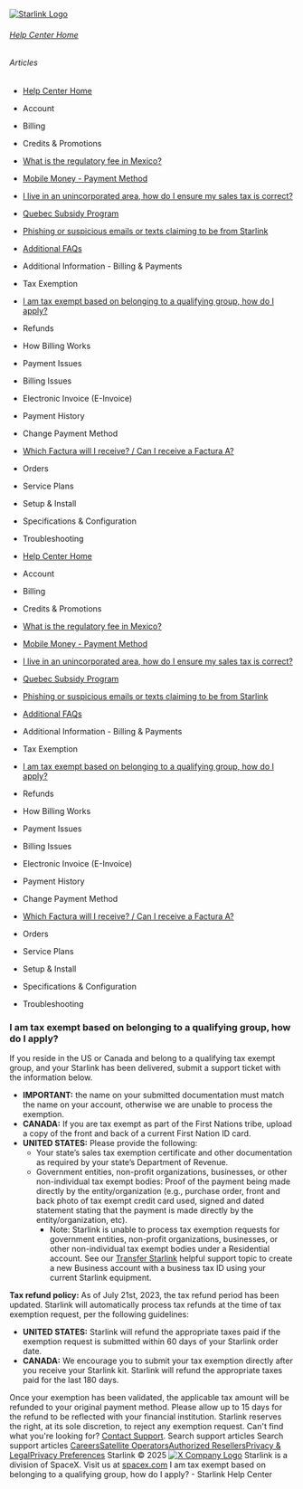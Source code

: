 [![Starlink Logo](https://www.starlink.com/_next/image?url=%2Fassets%2Fimages%2Flogo%2Flogo_white.png&w=3840&q=75)](https://www.starlink.com/support/article/<https:/www.starlink.com/>)
###### [Help Center Home](https://www.starlink.com/support/article/</support>)
###### Articles
  * [Help Center Home](https://www.starlink.com/support/article/</support>)
  * Account
  * Billing
  * Credits & Promotions
  * [What is the regulatory fee in Mexico? ](https://www.starlink.com/support/article/</support/article/c0a598ac-937e-958f-4b8d-c01dbd92dac1>)
  * [Mobile Money - Payment Method](https://www.starlink.com/support/article/</support/article/9b82b08e-3d7a-f94f-c938-9322746f1b76>)
  * [I live in an unincorporated area, how do I ensure my sales tax is correct?](https://www.starlink.com/support/article/</support/article/96c599f8-db14-d297-4138-3b04e92b17ad>)
  * [Quebec Subsidy Program](https://www.starlink.com/support/article/</support/article/7e140ce0-40ab-1c71-3fd5-0c7177cd83f9>)
  * [Phishing or suspicious emails or texts claiming to be from Starlink](https://www.starlink.com/support/article/</support/article/7eedb59e-9c8d-0f34-b40d-37921d0fe98a>)
  * [Additional FAQs](https://www.starlink.com/support/article/</support/article/9334ff65-c6e4-00d3-23ca-4ac4007c88fa>)
  * Additional Information - Billing & Payments
  * Tax Exemption
  * [I am tax exempt based on belonging to a qualifying group, how do I apply?](https://www.starlink.com/support/article/</support/article/12a2f4a4-6c9a-5421-f28b-bfea7f73335b>)
  * Refunds
  * How Billing Works
  * Payment Issues
  * Billing Issues
  * Electronic Invoice (E-Invoice)
  * Payment History
  * Change Payment Method
  * [Which Factura will I receive? / Can I receive a Factura A?](https://www.starlink.com/support/article/</support/article/4f44e3a8-e82f-1d80-3608-f04a7d6a4b3b>)
  * Orders
  * Service Plans
  * Setup & Install
  * Specifications & Configuration
  * Troubleshooting


  * [Help Center Home](https://www.starlink.com/support/article/</support>)
  * Account
  * Billing
  * Credits & Promotions
  * [What is the regulatory fee in Mexico? ](https://www.starlink.com/support/article/</support/article/c0a598ac-937e-958f-4b8d-c01dbd92dac1>)
  * [Mobile Money - Payment Method](https://www.starlink.com/support/article/</support/article/9b82b08e-3d7a-f94f-c938-9322746f1b76>)
  * [I live in an unincorporated area, how do I ensure my sales tax is correct?](https://www.starlink.com/support/article/</support/article/96c599f8-db14-d297-4138-3b04e92b17ad>)
  * [Quebec Subsidy Program](https://www.starlink.com/support/article/</support/article/7e140ce0-40ab-1c71-3fd5-0c7177cd83f9>)
  * [Phishing or suspicious emails or texts claiming to be from Starlink](https://www.starlink.com/support/article/</support/article/7eedb59e-9c8d-0f34-b40d-37921d0fe98a>)
  * [Additional FAQs](https://www.starlink.com/support/article/</support/article/9334ff65-c6e4-00d3-23ca-4ac4007c88fa>)
  * Additional Information - Billing & Payments
  * Tax Exemption
  * [I am tax exempt based on belonging to a qualifying group, how do I apply?](https://www.starlink.com/support/article/</support/article/12a2f4a4-6c9a-5421-f28b-bfea7f73335b>)
  * Refunds
  * How Billing Works
  * Payment Issues
  * Billing Issues
  * Electronic Invoice (E-Invoice)
  * Payment History
  * Change Payment Method
  * [Which Factura will I receive? / Can I receive a Factura A?](https://www.starlink.com/support/article/</support/article/4f44e3a8-e82f-1d80-3608-f04a7d6a4b3b>)
  * Orders
  * Service Plans
  * Setup & Install
  * Specifications & Configuration
  * Troubleshooting


### I am tax exempt based on belonging to a qualifying group, how do I apply?
If you reside in the US or Canada and belong to a qualifying tax exempt group, and your Starlink has been delivered, submit a support ticket with the information below. 
  * **IMPORTANT:** the name on your submitted documentation must match the name on your account, otherwise we are unable to process the exemption.
  * **CANADA:** If you are tax exempt as part of the First Nations tribe, upload a copy of the front and back of a current First Nation ID card.
  * **UNITED STATES:** Please provide the following:
    * Your state’s sales tax exemption certificate and other documentation as required by your state’s Department of Revenue.
    * Government entities, non-profit organizations, businesses, or other non-individual tax exempt bodies: Proof of the payment being made directly by the entity/organization (e.g., purchase order, front and back photo of tax exempt credit card used, signed and dated statement stating that the payment is made directly by the entity/organization, etc).
      * Note: Starlink is unable to process tax exemption requests for government entities, non-profit organizations, businesses, or other non-individual tax exempt bodies under a Residential account. See our [Transfer Starlink](https://www.starlink.com/support/article/<https:/support.starlink.com/?topic=f3cad923-ed28-f957-365c-787f8fe2e4a2>) helpful support topic to create a new Business account with a business tax ID using your current Starlink equipment.


**Tax refund policy:**
As of July 21st, 2023, the tax refund period has been updated. Starlink will automatically process tax refunds at the time of tax exemption request, per the following guidelines:
  * **UNITED STATES:** Starlink will refund the appropriate taxes paid if the exemption request is submitted within 60 days of your Starlink order date. 
  * **CANADA:** We encourage you to submit your tax exemption directly after you receive your Starlink kit. Starlink will refund the appropriate taxes paid for the last 180 days.


Once your exemption has been validated, the applicable tax amount will be refunded to your original payment method. Please allow up to 15 days for the refund to be reflected with your financial institution.
Starlink reserves the right, at its sole discretion, to reject any exemption request.
Can't find what you're looking for? [Contact Support](https://www.starlink.com/support/article/</support/tickets?sourceType=web_article_help_center&sourceValue=12a2f4a4-6c9a-5421-f28b-bfea7f73335b>).
Search support articles
Search support articles
[Careers](https://www.starlink.com/support/article/<https:/www.spacex.com/careers>)[Satellite Operators](https://www.starlink.com/support/article/<https:/starlink.com/satellite-operators>)[Authorized Resellers](https://www.starlink.com/support/article/<https:/starlink.com/resellers>)[Privacy & Legal](https://www.starlink.com/support/article/<https:/starlink.com/legal>)[Privacy Preferences](https://www.starlink.com/support/article/<>)
Starlink © 2025
[![X Company Logo](https://www.starlink.com/assets/images/icons/x-logo.svg)](https://www.starlink.com/support/article/<https:/twitter.com/Starlink>)
Starlink is a division of SpaceX. Visit us at [spacex.com](https://www.starlink.com/support/article/<https:/www.spacex.com/>)
I am tax exempt based on belonging to a qualifying group, how do I apply? - Starlink Help Center
